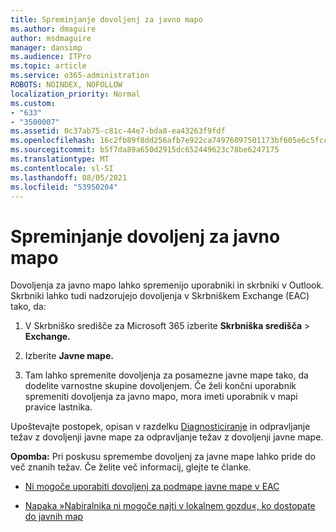 ```yaml
---
title: Spreminjanje dovoljenj za javno mapo
ms.author: dmaguire
author: msdmaguire
manager: dansimp
ms.audience: ITPro
ms.topic: article
ms.service: o365-administration
ROBOTS: NOINDEX, NOFOLLOW
localization_priority: Normal
ms.custom:
- "633"
- "3500007"
ms.assetid: 0c37ab75-c81c-44e7-bda8-ea43263f9fdf
ms.openlocfilehash: 16c2fb89f8dd256afb7e922ca74976097501173bf605e6c5fccc73019a71edcd
ms.sourcegitcommit: b5f7da89a650d2915dc652449623c78be6247175
ms.translationtype: MT
ms.contentlocale: sl-SI
ms.lasthandoff: 08/05/2021
ms.locfileid: "53950204"
---
```

# <a name="changing-public-folder-permissions"></a>Spreminjanje dovoljenj za javno mapo

Dovoljenja za javno mapo lahko spremenijo uporabniki in skrbniki v Outlook. Skrbniki lahko tudi nadzorujejo dovoljenja v Skrbniškem Exchange (EAC) tako, da:
  
1. V Skrbniško središče za Microsoft 365 izberite **Skrbniška središča** \> **Exchange.**

2. Izberite **Javne mape.**

3. Tam lahko spremenite dovoljenja za posamezne javne mape tako, da dodelite varnostne skupine dovoljenjem. Če želi končni uporabnik spremeniti dovoljenja za javno mapo, mora imeti uporabnik v mapi pravice lastnika.

Upoštevajte postopek, opisan v razdelku [Diagnosticiranje](https://docs.microsoft.com/exchange/troubleshoot/public-folders/public-folder-permission-issues) in odpravljanje težav z dovoljenji javne mape za odpravljanje težav z dovoljenji javne mape.

**Opomba:** Pri poskusu spremembe dovoljenj za javne mape lahko pride do več znanih težav. Če želite več informacij, glejte te članke.

- [Ni mogoče uporabiti dovoljenj za podmape javne mape v EAC](https://docs.microsoft.com/exchange/troubleshoot/public-folders/can%E2%80%99t-apply-permissions-public-folder-subfolders)

- [Napaka »Nabiralnika ni mogoče najti v lokalnem gozdu«, ko dostopate do javnih map](https://docs.microsoft.com/exchange/troubleshoot/public-folders/mailbox-not-found-local-forest-public-folder)
